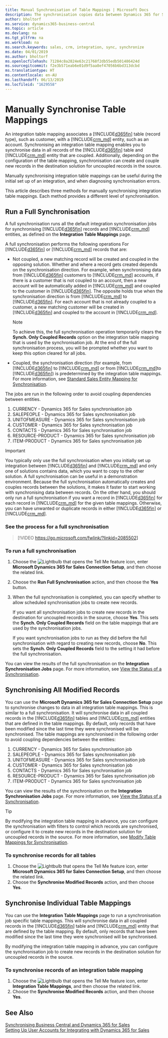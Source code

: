 ```yaml
---
title: Manual Synchronisation of Table Mappings | Microsoft Docs
description: The synchronisation copies data between Dynamics 365 for Sales entries and Business Central to keep both systems up-to-date.
author: bholtorf
ms.service: dynamics365-business-central
ms.topic: article
ms.devlang: na
ms.tgt_pltfrm: na
ms.workload: na
ms.search.keywords: sales, crm, integration, sync, synchronize
ms.date: 04/01/2019
ms.author: bholtorf
ms.openlocfilehash: 71284c8a2824e63c21768f2db55edb501486424d
ms.sourcegitcommit: f2e3b571eab6e01d9f5aa8ef47056b6bd313dcbd
ms.translationtype: HT
ms.contentlocale: en-AU
ms.lasthandoff: 06/13/2019
ms.locfileid: "1629558"
---
```

# <a name="manually-synchronize-table-mappings"></a>Manually Synchronise Table Mappings
An integration table mapping associates a [!INCLUDE[d365fin](includes/d365fin_md.md)] table (record type), such as customer, with a [!INCLUDE[crm_md](includes/crm_md.md)] entity, such as an account. Synchronising an integration table mapping enables you to synchronise data in all records of the [!INCLUDE[d365fin](includes/d365fin_md.md)] table and [!INCLUDE[crm_md](includes/crm_md.md)] entity that are coupled. Additionally, depending on the configuration of the table mapping, synchronisation can create and couple new records in the destination solution for uncoupled records in the source.  

Manually synchronising integration table mappings can be useful during the initial set up of an integration, and when diagnosing synchronisation errors.  

This article describes three methods for manually synchronising integration table mappings. Each method provides a different level of synchronisation.

## <a name="run-a-full-synchronization"></a>Run a Full Synchronisation
A full synchronisation runs all the default integration synchronisation jobs for synchronising [!INCLUDE[d365fin](includes/d365fin_md.md)] records and [!INCLUDE[crm_md](includes/crm_md.md)] entities, as defined on the **Integration Table Mappings** page. 

A full synchronisation performs the following operations For [!INCLUDE[d365fin](includes/d365fin_md.md)] or [!INCLUDE[crm_md](includes/crm_md.md)] records that are:

* Not coupled, a new matching record will be created and coupled in the opposing solution.
Whether and where a record gets created depends on the synchronisation direction. For example, when synchronising data from [!INCLUDE[d365fin](includes/d365fin_md.md)] customers to [!INCLUDE[crm_md](includes/crm_md.md)] accounts, if there is a customer that is not coupled to an account, then a new account will be automatically added in [!INCLUDE[crm_md](includes/crm_md.md)] and coupled to the customer in [!INCLUDE[d365fin](includes/d365fin_md.md)]. The opposite holds true when the synchronisation direction is from [!INCLUDE[crm_md](includes/crm_md.md)] to [!INCLUDE[d365fin](includes/d365fin_md.md)]. For each account that is not already coupled to a customer, a new matching customer will be created in [!INCLUDE[d365fin](includes/d365fin_md.md)] and coupled to the account in [!INCLUDE[crm_md](includes/crm_md.md)].  

     > [!NOTE]  
     >  To achieve this, the full synchronisation operation temporarily clears the **Synch. Only Coupled Records** option on the integration table mapping that is used by the synchronisation job. At the end of the full synchronisation process, you will be prompted whether you want to keep this option cleared for all jobs.  

* Coupled, the synchronisation direction (for example, from [!INCLUDE[d365fin](includes/d365fin_md.md)] to [!INCLUDE[crm_md](includes/crm_md.md)] or from [!INCLUDE[crm_md](includes/crm_md.md)]to [!INCLUDE[d365fin](includes/d365fin_md.md)]) is predetermined by the integration table mappings. For more information, see [Standard Sales Entity Mapping for Synchronisation](admin-synchronizing-business-central-and-sales.md#standard-sales-entity-mapping-for-synchronization).  

The jobs are run in the following order to avoid coupling dependencies between entities.  

1.  CURRENCY - Dynamics 365 for Sales synchronisation job  
2.  SALEPEOPLE - Dynamics 365 for Sales synchronisation job  
3.  UNITOFMEASURE - Dynamics 365 for Sales synchronisation job  
4.  CUSTOMER - Dynamics 365 for Sales synchronisation job  
5.  CONTACTS - Dynamics 365 for Sales synchronisation job  
6.  RESOURCE-PRODUCT - Dynamics 365 for Sales synchronisation job  
7.  ITEM-PRODUCT - Dynamics 365 for Sales synchronisation job  

> [!IMPORTANT]  
>  You typically only use the full synchronisation when you initially set up integration between [!INCLUDE[d365fin](includes/d365fin_md.md)] and [!INCLUDE[crm_md](includes/crm_md.md)] and only one of solutions contains data, which you want to copy to the other solution. A full synchronisation can be useful in a demonstration environment. Because the full synchronisation automatically creates and couples records between the solutions, it makes it faster to start working with synchronising data between records. On the other hand, you should only run a full synchronisation if you want a record in [!INCLUDE[d365fin](includes/d365fin_md.md)] for each record in [!INCLUDE[crm_md](includes/crm_md.md)] for the given table mappings. Otherwise, you can have unwanted or duplicate records in either [!INCLUDE[d365fin](includes/d365fin_md.md)] or [!INCLUDE[crm_md](includes/crm_md.md)].  

### <a name="see-the-process-for-a-full-synchronization"></a>See the process for a full synchronisation
> [!VIDEO https://go.microsoft.com/fwlink/?linkid=2085502]

### <a name="to-run-a-full-synchronization"></a>To run a full synchronisation  
1.  Choose the ![Lightbulb that opens the Tell Me feature](media/ui-search/search_small.png "Tell me what you want to do") icon, enter **Microsoft Dynamics 365 for Sales Connection Setup**, and then choose the related link.
2.  Choose the **Run Full Synchronisation** action, and then choose the **Yes** button.  
3.  When the full synchronisation is completed, you can specify whether to allow scheduled synchronisation jobs to create new records.  

    If you want all synchronisation jobs to create new records in the destination for uncoupled records in the source, choose **Yes**. This sets the **Synch. Only Coupled Records** field on the table mappings that are used by the synchronisation jobs.  

    If you want synchronisation jobs to run as they did before the full synchronisation with regard to creating new records, choose **No**. This sets the **Synch. Only Coupled Records** field to the setting it had before the full synchronisation.  

You can view the results of the full synchronisation on the **Integration Synchronisation Jobs** page. For more information, see [View the Status of a Synchronisation](admin-how-to-view-synchronization-status.md).  

## <a name="synchronizing-all-modified-records"></a>Synchronising All Modified Records
You can use the **Microsoft Dynamics 365 for Sales Connection Setup** page to synchronise changes to data in all integration table mappings. This is similar to a full synchronisation. It will synchronise data in all coupled records in the [!INCLUDE[d365fin](includes/d365fin_md.md)] tables and [!INCLUDE[crm_md](includes/crm_md.md)] entities that are defined in the table mappings. By default, only records that have been modified since the last time they were synchronised will be synchronised. The table mappings are synchronised in the following order to avoid coupling dependencies between the entities:  

1.  CURRENCY - Dynamics 365 for Sales synchronisation job  
2.  SALEPEOPLE - Dynamics 365 for Sales synchronisation job  
3.  UNITOFMEASURE - Dynamics 365 for Sales synchronisation job  
4.  CUSTOMER - Dynamics 365 for Sales synchronisation job  
5.  CONTACTS - Dynamics 365 for Sales synchronisation job  
6.  RESOURCE-PRODUCT \- Dynamics 365 for Sales synchronisation job  
7.  ITEM-PRODUCT - Dynamics 365 for Sales synchronisation job  

You can view the results of the synchronisation on the **Integration Synchronisation Jobs** page. For more information, see [View the Status of a Synchronisation](admin-how-to-view-synchronization-status.md).  

> [!TIP]  
>  By modifying the integration table mapping in advance, you can configure the synchronisation with filters to control which records are synchronised, or configure it to create new records in the destination solution for uncoupled records in the source. For more information, see [Modify Table Mappings for Synchronisation](admin-how-to-modify-table-mappings-for-synchronization.md).

### <a name="to-synchronize-records-for-all-tables"></a>To synchronise records for all tables  
1.  Choose the ![Lightbulb that opens the Tell Me feature](media/ui-search/search_small.png "Tell me what you want to do") icon, enter **Microsoft Dynamics 365 for Sales Connection Setup**, and then choose the related link.
2.  Choose the **Synchronise Modified Records** action, and then choose **Yes**.  

## <a name="synchronize-individual-table-mappings"></a>Synchronise Individual Table Mappings
You can use the **Integration Table Mappings** page to run a synchronisation job specific table mappings. This will synchronise data in all coupled records in the [!INCLUDE[d365fin](includes/d365fin_md.md)] table and [!INCLUDE[crm_md](includes/crm_md.md)] entity that are defined by the table mapping. By default, only records that have been modified since the last time they were synchronised will be synchronised.  

By modifying the integration table mapping in advance, you can configure the synchronisation job to create new records in the destination solution for uncoupled records in the source.

### <a name="to-synchronize-records-of-an-integration-table-mapping"></a>To synchronise records of an integration table mapping  
1.  Choose the ![Lightbulb that opens the Tell Me feature](media/ui-search/search_small.png "Tell me what you want to do") icon, enter **Integration Table Mappings**, and then choose the related link.
2.  Choose the **Synchronise Modified Records** action, and then choose **Yes**.  

## <a name="see-also"></a>See Also  
[Synchronising Business Central and Dynamics 365 for Sales](admin-synchronizing-business-central-and-sales.md)   
[Setting Up User Accounts for Integrating with Dynamics 365 for Sales](admin-setting-up-integration-with-dynamics-sales.md)   
